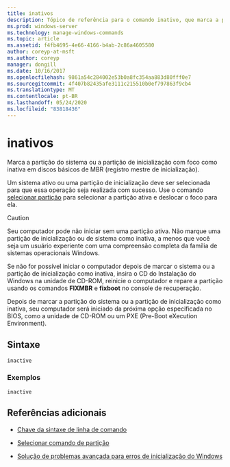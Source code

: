 ```yaml
---
title: inativos
description: Tópico de referência para o comando inativo, que marca a partição do sistema ou a partição de inicialização com foco como inativa em discos básicos de MBR (registro mestre de inicialização).
ms.prod: windows-server
ms.technology: manage-windows-commands
ms.topic: article
ms.assetid: f4fb4695-4e66-4166-b4ab-2c86a4605580
author: coreyp-at-msft
ms.author: coreyp
manager: dongill
ms.date: 10/16/2017
ms.openlocfilehash: 9861a54c284002e53b0a8fc354aa883d80fff0e7
ms.sourcegitcommit: 4f407b82435afe3111c215510b0ef797863f9cb4
ms.translationtype: MT
ms.contentlocale: pt-BR
ms.lasthandoff: 05/24/2020
ms.locfileid: "83818436"
---
```

# <a name="inactive"></a>inativos

Marca a partição do sistema ou a partição de inicialização com foco como inativa em discos básicos de MBR (registro mestre de inicialização).

Um sistema ativo ou uma partição de inicialização deve ser selecionada para que essa operação seja realizada com sucesso. Use o comando [selecionar partição](select-partition.md) para selecionar a partição ativa e deslocar o foco para ela.

> [!CAUTION]
> Seu computador pode não iniciar sem uma partição ativa. Não marque uma partição de inicialização ou de sistema como inativa, a menos que você seja um usuário experiente com uma compreensão completa da família de sistemas operacionais Windows.<p>Se não for possível iniciar o computador depois de marcar o sistema ou a partição de inicialização como inativa, insira o CD do Instalação do Windows na unidade de CD-ROM, reinicie o computador e repare a partição usando os comandos **FIXMBR** e **fixboot** no console de recuperação.
>
> Depois de marcar a partição do sistema ou a partição de inicialização como inativa, seu computador será iniciado da próxima opção especificada no BIOS, como a unidade de CD-ROM ou um PXE (Pre-Boot eXecution Environment).

## <a name="syntax"></a>Sintaxe

```
inactive
```

### <a name="examples"></a>Exemplos

```
inactive
```

## <a name="additional-references"></a>Referências adicionais

- [Chave da sintaxe de linha de comando](command-line-syntax-key.md)

- [Selecionar comando de partição](select-partition.md)

- [Solução de problemas avançada para erros de inicialização do Windows](https://docs.microsoft.com/windows/client-management/advanced-troubleshooting-boot-problems)
